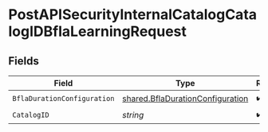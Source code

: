 # PostAPISecurityInternalCatalogCatalogIDBflaLearningRequest


## Fields

| Field                                                                                       | Type                                                                                        | Required                                                                                    | Description                                                                                 |
| ------------------------------------------------------------------------------------------- | ------------------------------------------------------------------------------------------- | ------------------------------------------------------------------------------------------- | ------------------------------------------------------------------------------------------- |
| `BflaDurationConfiguration`                                                                 | [shared.BflaDurationConfiguration](../../../pkg/models/shared/bfladurationconfiguration.md) | :heavy_check_mark:                                                                          | N/A                                                                                         |
| `CatalogID`                                                                                 | *string*                                                                                    | :heavy_check_mark:                                                                          | N/A                                                                                         |